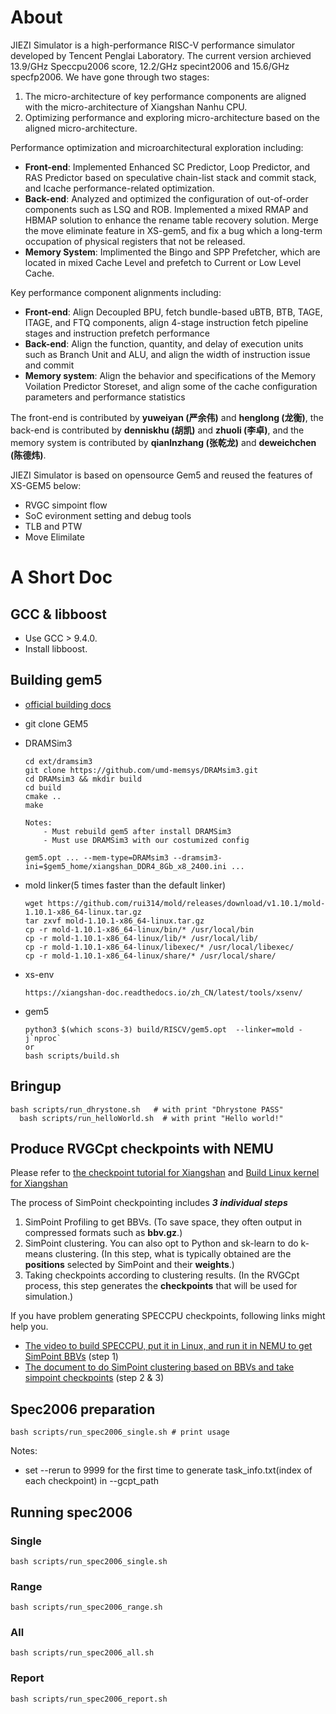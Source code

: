 # About

JIEZI Simulator is a high-performance RISC-V performance simulator developed by Tencent Penglai Laboratory. The current version archieved  13.9/GHz Speccpu2006 score, 12.2/GHz specint2006 and 15.6/GHz specfp2006. We have gone through two stages:

1. The micro-architecture of key performance components are aligned with the micro-architecture of Xiangshan Nanhu CPU.
2. Optimizing performance and exploring micro-architecture based on the aligned micro-architecture.

Performance optimization and microarchitectural exploration including:

- **Front-end**: Implemented Enhanced SC Predictor,  Loop Predictor, and RAS Predictor based on speculative chain-list stack  and commit stack, and Icache performance-related optimization.
- **Back-end**: Analyzed and optimized the configuration of out-of-order components such as LSQ and ROB. Implemented a mixed RMAP and HBMAP solution to enhance the rename table recovery solution. Merge the move eliminate feature in XS-gem5, and fix a bug which a long-term occupation of physical registers that not be released.
- **Memory System**: Implimented the Bingo and SPP Prefetcher, which are located in mixed Cache Level and prefetch to Current or Low Level Cache.

Key performance component alignments including:

- **Front-end**: Align Decoupled BPU, fetch bundle-based uBTB, BTB, TAGE, ITAGE, and FTQ components, align 4-stage instruction fetch pipeline stages and instruction prefetch performance
- **Back-end**: Align the function, quantity, and delay of execution units such as Branch Unit and ALU, and align the width of instruction issue and commit
- **Memory system**: Align the behavior and specifications of the Memory Voilation Predictor Storeset, and align some of the cache configuration parameters and performance statistics

The front-end is contributed by **yuweiyan (严余伟)** and **henglong (龙衡)**, the back-end is contributed by **denniskhu (胡凯)** and **zhuoli (李卓)**, and the memory system is contributed by **qianlnzhang (张乾龙)** and **deweichchen (陈德炜)**.

JIEZI Simulator is based on opensource Gem5 and reused the features of XS-GEM5 below:

- RVGC simpoint flow
- SoC evironment setting and debug tools
- TLB and PTW
- Move Elimilate

# A Short Doc

## GCC & libboost

- Use GCC > 9.4.0.
- Install libboost.

## Building gem5

- [official building docs](https://www.gem5.org/documentation/general_docs/building)
- git clone GEM5
- DRAMSim3
  
  ```shell
  cd ext/dramsim3
  git clone https://github.com/umd-memsys/DRAMsim3.git
  cd DRAMsim3 && mkdir build
  cd build
  cmake ..
  make
  
  Notes:
      - Must rebuild gem5 after install DRAMSim3
      - Must use DRAMSim3 with our costumized config
  
  gem5.opt ... --mem-type=DRAMsim3 --dramsim3-ini=$gem5_home/xiangshan_DDR4_8Gb_x8_2400.ini ...
  ```
- mold linker(5 times faster than the default linker)
  
  ```shell
  wget https://github.com/rui314/mold/releases/download/v1.10.1/mold-1.10.1-x86_64-linux.tar.gz
  tar zxvf mold-1.10.1-x86_64-linux.tar.gz
  cp -r mold-1.10.1-x86_64-linux/bin/* /usr/local/bin
  cp -r mold-1.10.1-x86_64-linux/lib/* /usr/local/lib/
  cp -r mold-1.10.1-x86_64-linux/libexec/* /usr/local/libexec/
  cp -r mold-1.10.1-x86_64-linux/share/* /usr/local/share/
  ```
- xs-env
  
  ```shell
  https://xiangshan-doc.readthedocs.io/zh_CN/latest/tools/xsenv/
  ```
- gem5
  
  ```shell
  python3 $(which scons-3) build/RISCV/gem5.opt  --linker=mold -j`nproc`
  or 
  bash scripts/build.sh
  ```

## Bringup

```shell
bash scripts/run_dhrystone.sh   # with print "Dhrystone PASS"
  bash scripts/run_helloWorld.sh  # with print "Hello world!"
```

## Produce RVGCpt checkpoints with NEMU

Please refer to [the checkpoint tutorial for Xiangshan](https://xiangshan-doc.readthedocs.io/zh_CN/latest/tools/simpoint/)
and [Build Linux kernel for Xiangshan](https://github.com/OpenXiangShan/XiangShan-doc/blob/main/tutorial/others/Linux%20Kernel%20%E7%9A%84%E6%9E%84%E5%BB%BA.md)

The process of SimPoint checkpointing includes ***3 individual steps***

1. SimPoint Profiling to get BBVs. (To save space, they often output in compressed formats such as **bbv.gz**.)
2. SimPoint clustering. You can also opt to Python and sk-learn to do k-means clustering. (In this step, what is typically obtained are the **positions** selected by SimPoint and their **weights**.)
3. Taking checkpoints according to clustering results. (In the RVGCpt process, this step generates the **checkpoints** that will be used for simulation.)

If you have problem generating SPECCPU checkpoints, following links might help you.

- [The video to build SPECCPU, put it in Linux, and run it in NEMU to get SimPoint BBVs](https://drive.google.com/file/d/1msr_YijlYN4rxpn71bod1LAoRWs5VtAL/view?usp=sharing) (step 1)
- [The document to do SimPoint clustering based on BBVs and take simpoint checkpoints](https://zhuanlan.zhihu.com/p/604396330) (step 2 & 3)

## Spec2006 preparation

```
bash scripts/run_spec2006_single.sh # print usage
```

Notes:

- set --rerun to 9999 for the first time to generate task_info.txt(index of each checkpoint) in --gcpt_path

## Running spec2006

### Single

```
bash scripts/run_spec2006_single.sh
```

### Range

```
bash scripts/run_spec2006_range.sh
```

### All

```
bash scripts/run_spec2006_all.sh
```

### Report

```
bash scripts/run_spec2006_report.sh
```

